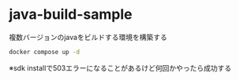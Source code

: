 # java-build-sample
複数バージョンのjavaをビルドする環境を構築する

```sh
docker compose up -d
```
※sdk installで503エラーになることがあるけど何回かやったら成功する